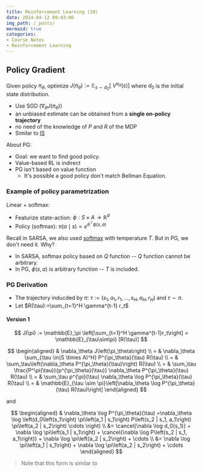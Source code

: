 ```yaml
---
title: Reinforcemant Learning (19)
date: 2024-04-12 09:43:00
img_path: /_posts/
mermaid: true
categories:
- Course Notes
- Reinforcement Learning
---
```


## Policy Gradient

Given policy $\pi_\theta$, optimize ${J}\left(\pi_\theta\right):=\mathbb{E}_{{s} \sim {d}_0}\left[{~V}^{\pi_\theta}({s})\right]$
 where $d_0$ is the initial state distribution.

- Use SGD ($\nabla_\theta {J}\left(\pi_\theta\right)$)
- an unbiased estimate can be obtained from a
**single on-policy trajectory**
- no need of the knowledge of $P$ and $R$ of the MDP
- Similar to [IS](/2024/03/23/reinforcement-learning-lecture-17/#Importance-Sampling)

About PG:

- Goal: we want to find good policy.
- Value-based RL is indirect
- PG isn't based on value function
  - It's possible a good policy don't match Bellman Equation.

### Example of policy parametrization

Linear + softmax:

- Featurize state-action: $\phi: {S} \times {A} \rightarrow \mathbb{R}^{{d}}$
- Policy (softmax): $\pi({a} \mid {s}) \propto {e}^{\theta^{\top} \phi({s}, {a})}$

Recall in SARSA, we also used [softmax](/2024/03/22/reinforcement-learning-lecture-15/#softmax) with temperature $T$. But in PG, we don't need it. Why?

- In SARSA, softmax policy based on $Q$ function -- $Q$ function cannot be arbitrary.
- In PG, $\phi(s,a)$ is arbitrary function -- $T$ is included.

### PG Derivation

- The trajectory inducded by $\pi$: $\tau:=\left(s_1, a_1, r_1, \ldots, s_{H}, a_{H}, r_{H}\right)$ and $\tau \sim \pi$.
- Let $R(\tau):=\sum_{t=1}^H \gamma^{t-1} r_t$

#### Version 1

$$
J(\pi) := \mathbb{E}_\pi \left[\sum_{t=1}^H \gamma^{t-1}r_t\right] = \mathbb{E}_{\tau\sim\pi} [R(\tau)]
$$

$$
\begin{aligned}
& \nabla_\theta J\left(\pi_\theta\right) \\
= & \nabla_\theta \sum_{\tau \in(S \times A)^H} P^{\pi_\theta}(\tau) R(\tau) \\
= & \sum_\tau\left(\nabla_\theta P^{\pi_\theta}(\tau)\right) R(\tau) \\
= & \sum_\tau \frac{P^\pi(\tau)}{p^{\pi_\theta}(\tau)} \nabla_\theta P^{\pi_\theta}(\tau) R(\tau) \\
= & \sum_\tau p^{\pi}(\tau) \nabla_\theta \log P^{\pi_\theta}(\tau) R(\tau) \\
= & \mathbb{E}_{\tau \sim \pi}\left[\nabla_\theta \log P^{\pi_\theta}(\tau) R(\tau)\right]
\end{aligned}
$$

and

$$
\begin{aligned}
& \nabla_\theta \log P^{\pi_\theta}(\tau)
=\nabla_\theta \log \left(d_0\left(s_1\right) \pi\left(a_1 | s_1\right) P\left(s_2 | s_1, a_1\right) \pi\left(a_2 | s_2\right) \cdots \right) \\
&= 
\cancel{\nabla \log d_0(s_1)} +
\nabla \log \pi\left(a_1 | s_1\right) +
\cancel{\nabla \log P\left(s_2 | s_1, a_1\right)} + 
\nabla \log \pi\left(a_2 | s_2\right) +
\cdots \\
&= 
\nabla \log \pi\left(a_1 | s_1\right) +
\nabla \log \pi\left(a_2 | s_2\right) +
\cdots
\end{aligned}
$$

> Note that this form is similar to 